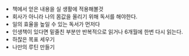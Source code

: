 
- 책에서 얻은 내용을 실 생활에 적용해볼것
- 회사가 아니라 나의 몸값을 올리기 위해 독서를 해야한다.
- 일의 효율을 높일 수 있는 독서가 먼저다
- 인생책이 있다면 밑줄친 부분만 반복적으로 읽거나 6개월에 한번 다시 읽는다.
- 하찮은 목표 세우기
- 나만의 루틴 만들기
